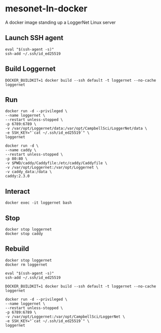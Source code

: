 # mesonet-ln-docker
A docker image standing up a LoggerNet Linux server

## Launch SSH agent
```
eval "$(ssh-agent -s)"
ssh-add ~/.ssh/id_ed25519
```

## Build Loggernet
```
DOCKER_BUILDKIT=1 docker build --ssh default -t loggernet --no-cache loggernet
```

## Run
```
docker run -d --privileged \
--name loggernet \
--restart unless-stopped \
-p 6789:6789 \
-v /var/opt/Loggernet/data:/var/opt/CampbellSci/LoggerNet/data \
-e SSH_KEY="`cat ~/.ssh/id_ed25519`" \
loggernet

docker run -d \
--name caddy \
--restart unless-stopped \
-p 80:80 \
-v $PWD/caddy/Caddyfile:/etc/caddy/Caddyfile \
-v /var/opt/Loggernet:/var/opt/Loggernet \
-v caddy_data:/data \
caddy:2.3.0
```

## Interact
```
docker exec -it loggernet bash

```

## Stop
```
docker stop loggernet
docker stop caddy
```

## Rebuild
```
docker stop loggernet
docker rm loggernet

eval "$(ssh-agent -s)"
ssh-add ~/.ssh/id_ed25519

DOCKER_BUILDKIT=1 docker build --ssh default -t loggernet --no-cache loggernet

docker run -d --privileged \
--name loggernet \
--restart unless-stopped \
-p 6789:6789 \
-v /var/opt/Loggernet:/var/opt/CampbellSci/LoggerNet \
-e SSH_KEY="`cat ~/.ssh/id_ed25519`" \
loggernet

```